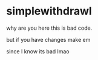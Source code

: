 # simplewithdrawl

why are you here this is bad code.

but if you have changes make em

since I know its bad lmao